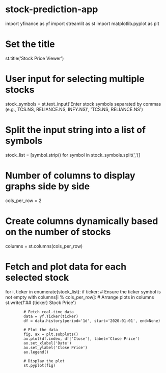 # stock-prediction-app
import yfinance as yf
import streamlit as st
import matplotlib.pyplot as plt

# Set the title
st.title('Stock Price Viewer')

# User input for selecting multiple stocks
stock_symbols = st.text_input('Enter stock symbols separated by commas (e.g., TCS.NS, RELIANCE.NS, INFY.NS)', 'TCS.NS, RELIANCE.NS')

# Split the input string into a list of symbols
stock_list = [symbol.strip() for symbol in stock_symbols.split(',')]

# Number of columns to display graphs side by side
cols_per_row = 2

# Create columns dynamically based on the number of stocks
columns = st.columns(cols_per_row)

# Fetch and plot data for each selected stock
for i, ticker in enumerate(stock_list):
    if ticker:  # Ensure the ticker symbol is not empty
        with columns[i % cols_per_row]:  # Arrange plots in columns
            st.write(f'## {ticker} Stock Price')

            # Fetch real-time data
            data = yf.Ticker(ticker)
            df = data.history(period='1d', start='2020-01-01', end=None)

            # Plot the data
            fig, ax = plt.subplots()
            ax.plot(df.index, df['Close'], label='Close Price')
            ax.set_xlabel('Date')
            ax.set_ylabel('Close Price')
            ax.legend()

            # Display the plot
            st.pyplot(fig)
